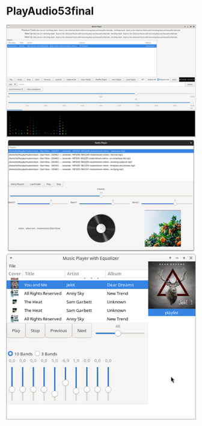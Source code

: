 # PlayAudio53final

<img width="964" alt="playaudio54final" src="https://github.com/stpf99/PlayAudio/blob/80e94375c20be38df621465e8ecc9e6d38f6d56b/PlayAudio53Final.png">


<img width="964" alt="playaudio54final" src="https://github.com/stpf99/PlayAudio/blob/3162926fefaeb4c9f7530d9fd3ef5187bb903143/PLAYAUDIO_NG/playaudioNG-alpha1.png">



<img width="964" alt="playaudio54final" src="https://github.com/stpf99/PlayAudio/blob/6a467e6b37a97a8fc2b66cbe988083f51cb20d9a/PLAYAUDIO_NG/NG3alpha.png">
